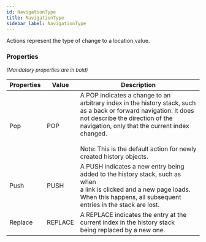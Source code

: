 ```yaml
---
id: NavigationType
title: NavigationType
sidebar_label: NavigationType
---
```


Actions represent the type of change to a location value.

### Properties

<font size="2"><i>(Mandatory properties are in bold)</i></font>

| Properties | Value | Description |
| --------- | ---- | ----------- |
| Pop | POP | A POP indicates a change to an arbitrary index in the history stack, such<br/>as a back or forward navigation. It does not describe the direction of the<br/>navigation, only that the current index changed.<br/><br/>Note: This is the default action for newly created history objects. |
| Push | PUSH | A PUSH indicates a new entry being added to the history stack, such as when<br/>a link is clicked and a new page loads. When this happens, all subsequent<br/>entries in the stack are lost. |
| Replace | REPLACE | A REPLACE indicates the entry at the current index in the history stack<br/>being replaced by a new one. |
